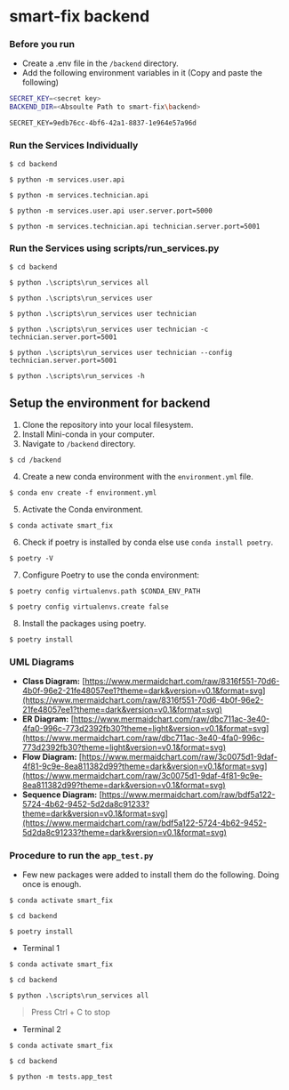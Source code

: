 # smart-fix backend

### Before you run

-   Create a .env file in the `/backend` directory.
-   Add the following environment variables in it (Copy and paste the following)

```sh
SECRET_KEY=<secret key>
BACKEND_DIR=<Absoulte Path to smart-fix\backend>
```

`SECRET_KEY=9edb76cc-4bf6-42a1-8837-1e964e57a96d`

### Run the Services Individually

```shell
$ cd backend

$ python -m services.user.api

$ python -m services.technician.api

$ python -m services.user.api user.server.port=5000

$ python -m services.technician.api technician.server.port=5001
```

### Run the Services using scripts/run_services.py

```shell
$ cd backend

$ python .\scripts\run_services all

$ python .\scripts\run_services user

$ python .\scripts\run_services user technician

$ python .\scripts\run_services user technician -c technician.server.port=5001

$ python .\scripts\run_services user technician --config technician.server.port=5001

$ python .\scripts\run_services -h

```

## Setup the environment for backend

1. Clone the repository into your local filesystem.
2. Install Mini-conda in your computer.
3. Navigate to `/backend` directory.

```shell
$ cd /backend
```

4. Create a new conda environment with the `environment.yml` file.

```shell
$ conda env create -f environment.yml
```

5. Activate the Conda environment.

```shell
$ conda activate smart_fix
```

6. Check if poetry is installed by conda else use `conda install poetry`.

```shell
$ poetry -V
```

7. Configure Poetry to use the conda environment:

```shell
$ poetry config virtualenvs.path $CONDA_ENV_PATH

$ poetry config virtualenvs.create false
```

8. Install the packages using poetry.

```shell
$ poetry install
```

### UML Diagrams

-   **Class Diagram:** [https://www.mermaidchart.com/raw/8316f551-70d6-4b0f-96e2-21fe48057ee1?theme=dark&version=v0.1&format=svg](https://www.mermaidchart.com/raw/8316f551-70d6-4b0f-96e2-21fe48057ee1?theme=dark&version=v0.1&format=svg)
-   **ER Diagram:** [https://www.mermaidchart.com/raw/dbc711ac-3e40-4fa0-996c-773d2392fb30?theme=light&version=v0.1&format=svg](https://www.mermaidchart.com/raw/dbc711ac-3e40-4fa0-996c-773d2392fb30?theme=light&version=v0.1&format=svg)
-   **Flow Diagram:** [https://www.mermaidchart.com/raw/3c0075d1-9daf-4f81-9c9e-8ea811382d99?theme=dark&version=v0.1&format=svg](https://www.mermaidchart.com/raw/3c0075d1-9daf-4f81-9c9e-8ea811382d99?theme=dark&version=v0.1&format=svg)
-   **Sequence Diagram:** [https://www.mermaidchart.com/raw/bdf5a122-5724-4b62-9452-5d2da8c91233?theme=dark&version=v0.1&format=svg](https://www.mermaidchart.com/raw/bdf5a122-5724-4b62-9452-5d2da8c91233?theme=dark&version=v0.1&format=svg)

### Procedure to run the `app_test.py`

-   Few new packages were added to install them do the following. Doing once is enough.

```shell
$ conda activate smart_fix

$ cd backend

$ poetry install

```

-   Terminal 1

```shell
$ conda activate smart_fix

$ cd backend

$ python .\scripts\run_services all
```

> Press Ctrl + C to stop

-   Terminal 2

```shell
$ conda activate smart_fix

$ cd backend

$ python -m tests.app_test
```
